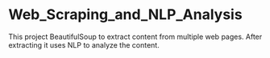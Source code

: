 # Web_Scraping_and_NLP_Analysis
This project BeautifulSoup to extract content from multiple web pages. After extracting it uses NLP to analyze the content.
